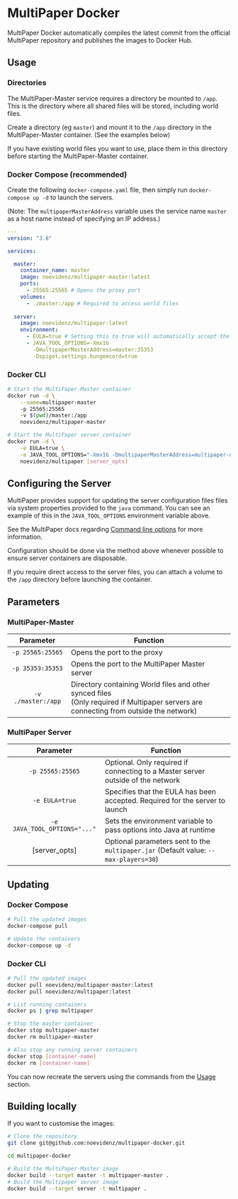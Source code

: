 # MultiPaper Docker

MultiPaper Docker automatically compiles the latest commit from the official MultiPaper repository and publishes the images to Docker Hub.


## Usage

### Directories

The MultiPaper-Master service requires a directory be mounted to `/app`. This is the directory where all shared files will be stored, including world files.

Create a directory (eg `master`) and mount it to the `/app` directory in the MultiPaper-Master container. (See the examples below)

If you have existing world files you want to use, place them in this directory before starting the MultiPaper-Master container.

### Docker Compose (recommended)

Create the following `docker-compose.yaml` file, then simply run `docker-compose up -d` to launch the servers.

(Note: The `multipaperMasterAddress` variable uses the service name `master` as a host name instead of specifying an IP address.)

```yaml
---
version: "3.8"

services:

  master:
    container_name: master
    image: noevidenz/multipaper-master:latest
    ports:
      - 25565:25565 # Opens the proxy port
    volumes:
      - ./master:/app # Required to access world files
  
  server:
    image: noevidenz/multipaper:latest
    environment:
      - EULA=true # Setting this to true will automatically accept the Minecraft EULA upon launch
      - JAVA_TOOL_OPTIONS=-Xmx1G
        -DmultipaperMasterAddress=master:35353 
        -Dspigot.settings.bungeecord=true
```

### Docker CLI

```bash
# Start the MultiPaper-Master container
docker run -d \
    --name=multipaper-master 
    -p 25565:25565 
    -v $(pwd)/master:/app
    noevidenz/multipaper-master

# Start the MultiPaper server container
docker run -d \
    -e EULA=true \
    -e JAVA_TOOL_OPTIONS="-Xmx1G -DmultipaperMasterAddress=multipaper-master:35353" \
    noevidenz/multipaper [server_opts]
```


## Configuring the Server

MultiPaper provides support for updating the server configuration files files via system properties provided to the `java` command. You can see an example of this in the `JAVA_TOOL_OPTIONS` environment variable above.

See the MultiPaper docs regarding [Command line options](https://github.com/MultiPaper/MultiPaper#command-line-options) for more information.

Configuration should be done via the method above whenever possible to ensure server containers are disposable.

If you require direct access to the server files, you can attach a volume to the `/app` directory before launching the container.


## Parameters

### MultiPaper-Master

| Parameter | Function |
| :---: | --- |
| `-p 25565:25565` | Opens the port to the proxy |
| `-p 35353:35353` | Opens the port to the MultiPaper Master server |
| `-v ./master:/app` | Directory containing World files and other synced files <br>(Only required if Multipaper servers are connecting from outside the network) |

### MultiPaper Server

| Parameter | Function |
| :---: | --- |
| `-p 25565:25565` | Optional. Only required if connecting to a Master server outside of the network | 
| `-e EULA=true` | Specifies that the EULA has been accepted. Required for the server to launch |
| `-e JAVA_TOOL_OPTIONS="..."` | Sets the environment variable to pass options into Java at runtime |
| [server_opts] | Optional parameters sent to the `multipaper.jar` (Default value: `--max-players=30`) |


## Updating

### Docker Compose

```bash
# Pull the updated images
docker-compose pull

# Update the containers
docker-compose up -d
```

### Docker CLI

```bash 
# Pull the updated images
docker pull noevidenz/multipaper-master:latest
docker pull noevidenz/multipaper:latest

# List running containers
docker ps | grep multipaper

# Stop the master container
docker stop multipaper-master
docker rm multipaper-master

# Also stop any running server containers
docker stop [container-name]
docker rm [container-name]
```

You can now recreate the servers using the commands from the [Usage](#usage) section.


## Building locally

If you want to customise the images:

```bash
# Clone the repository
git clone git@github.com:noevidenz/multipaper-docker.git

cd multipaper-docker

# Build the MultiPaper-Master image
docker build --target master -t multipaper-master .
# Build the Multipaper server image
docker build --target server -t multipaper .
```